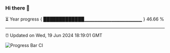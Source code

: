 ### Hi there 👋

⏳ Year progress { █████████████▁▁▁▁▁▁▁▁▁▁▁▁▁▁▁▁▁ } 46.66 %

---

⏰ Updated on Wed, 19 Jun 2024 18:19:01 GMT

![Progress Bar CI](https://github.com/liununu/liununu/workflows/Progress%20Bar%20CI/badge.svg)
